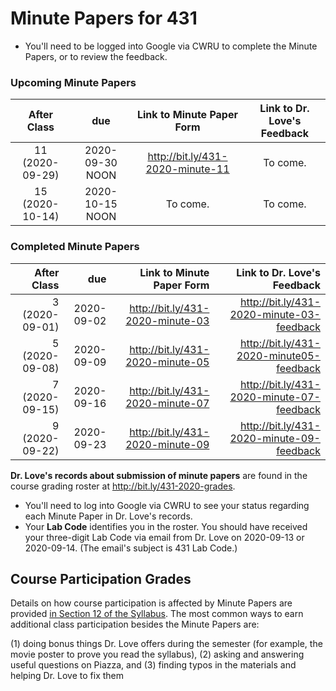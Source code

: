 # Minute Papers for 431

- You'll need to be logged into Google via CWRU to complete the Minute Papers, or to review the feedback.

### Upcoming Minute Papers

After Class | due | Link to Minute Paper Form | Link to Dr. Love's Feedback
:----------: | :------: | :--------: | :----------:
11 (2020-09-29) | 2020-09-30 NOON | http://bit.ly/431-2020-minute-11 | To come.
15 (2020-10-14) | 2020-10-15 NOON | To come. | To come.

### Completed Minute Papers

After Class | due | Link to Minute Paper Form | Link to Dr. Love's Feedback
----------: | ------: | --------: | ----------:
3 (2020-09-01) | 2020-09-02 | http://bit.ly/431-2020-minute-03 | http://bit.ly/431-2020-minute-03-feedback
5 (2020-09-08) | 2020-09-09 | http://bit.ly/431-2020-minute-05 | http://bit.ly/431-2020-minute05-feedback
7 (2020-09-15) | 2020-09-16 | http://bit.ly/431-2020-minute-07 | http://bit.ly/431-2020-minute-07-feedback
9 (2020-09-22) | 2020-09-23 | http://bit.ly/431-2020-minute-09 | http://bit.ly/431-2020-minute-09-feedback

**Dr. Love's records about submission of minute papers** are found in the course grading roster at http://bit.ly/431-2020-grades. 

- You'll need to log into Google via CWRU to see your status regarding each Minute Paper in Dr. Love's records. 
- Your **Lab Code** identifies you in the roster. You should have received your three-digit Lab Code via email from Dr. Love on 2020-09-13 or 2020-09-14. (The email's subject is 431 Lab Code.) 

## Course Participation Grades

Details on how course participation is affected by Minute Papers are provided [in Section 12 of the Syllabus](https://thomaselove.github.io/431-2020-syllabus/deliverables-assignments.html#minute-papers-and-class-participation). The most common ways to earn additional class participation besides the Minute Papers are:

(1) doing bonus things Dr. Love offers during the semester (for example, the movie poster to prove you read the syllabus), 
(2) asking and answering useful questions on Piazza, and 
(3) finding typos in the materials and helping Dr. Love to fix them

